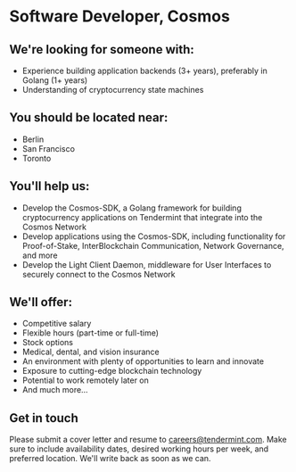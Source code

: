# Software Developer, Cosmos

## We're looking for someone with:
* Experience building application backends (3+ years), preferably in Golang (1+ years)
* Understanding of cryptocurrency state machines

## You should be located near:
* Berlin
* San Francisco
* Toronto

## You'll help us:
* Develop the Cosmos-SDK, a Golang framework for building cryptocurrency applications on Tendermint that integrate into the Cosmos Network
* Develop applications using the Cosmos-SDK, including functionality for Proof-of-Stake, InterBlockchain Communication, Network Governance, and more
* Develop the Light Client Daemon, middleware for User Interfaces to securely connect to the Cosmos Network

## We'll offer:
* Competitive salary
* Flexible hours (part-time or full-time)
* Stock options
* Medical, dental, and vision insurance
* An environment with plenty of opportunities to learn and innovate
* Exposure to cutting-edge blockchain technology
* Potential to work remotely later on
* And much more…

## Get in touch
Please submit a cover letter and resume to careers@tendermint.com. Make sure to include availability dates, desired working hours per week, and preferred location. We'll write back as soon as we can.
